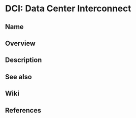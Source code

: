 # DCI: Data Center Interconnect

## Name

## Overview

## Description

## See also

## Wiki

## References
